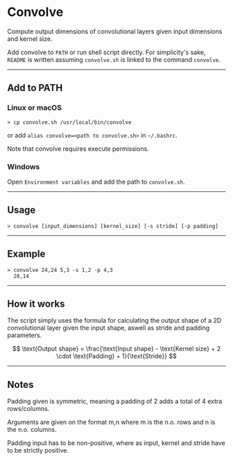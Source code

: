 # Convolve
Compute output dimensions of convolutional layers given input dimensions and kernel size.

Add convolve to `PATH` or run shell script directly. For simplicity's sake, `README` is written assuming `convolve.sh` is linked to the command `convolve`.

------------

## Add to PATH

### Linux or macOS

```
> cp convolve.sh /usr/local/bin/convolve
```

or add `alias convolve=<path to convolve.sh>` in `~/.bashrc`.

Note that convolve requires execute permissions.

### Windows

Open `Environment variables` and add the path to `convolve.sh`.

------------

## Usage

```> convolve [input_dimensions] [kernel_size] [-s stride] [-p padding]```

------------

## Example

```
> convolve 24,24 5,3 -s 1,2 -p 4,3
  28,14
```

------------

## How it works

The script simply uses the formula for calculating the output shape of a 2D convolutional layer given the input shape, aswell as stride and padding parameters.

$$ \text{Output shape} = \frac{\text{Input shape} - \text{Kernel size} + 2 \cdot \text{Padding} + 1}{\text{Stride}} $$

------------

## Notes
Padding given is symmetric, meaning a padding of 2 adds a total of 4 extra rows/columns.

Arguments are given on the format m,n where m is the n.o. rows and n is the n.o. columns.

Padding input has to be non-positive, where as input, kernel and stride have to be strictly positive.